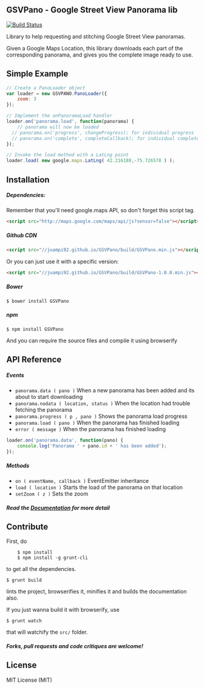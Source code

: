 ## GSVPano - Google Street View Panorama lib
[![Build Status](https://travis-ci.org/juampi92/GSVPano.svg?branch=master)](https://travis-ci.org/juampi92/GSVPano)

Library to help requesting and stitching Google Street View panoramas.

Given a Google Maps Location, this library downloads each part of the corresponding panorama, and gives you the complete image ready to use.

## Simple Example

```js
// Create a PanoLoader object
var loader = new GSVPANO.PanoLoader({
	zoom: 3
});

// Implement the onPanoramaLoad handler
loader.on('panorama.load', function(panorama) {
	// panorama will now be loaded
  // panorama.on('progress', changeProgress); for individual progress
  // panorama.on('complete', completeCallback); for individual completeness progress
});

// Invoke the load method with a LatLng point
loader.load( new google.maps.LatLng( 42.216188,-75.726578 ) );
```

## Installation

##### Dependencies:

Remember that you'll need google.maps API, so don't forget this script tag.

```html
<script src="http://maps.google.com/maps/api/js?sensor=false"></script>
````

##### Github CDN

```html
<script src="//juampi92.github.io/GSVPano/build/GSVPano.min.js"></script>
````

Or you can just use it with a specific version:

```html
<script src="//juampi92.github.io/GSVPano/build/GSVPano-1.0.0.min.js"></script>
````

##### Bower

    $ bower install GSVPano

##### npm

    $ npm install GSVPano

And you can require the source files and compile it using browserify

## API Reference

##### Events

 * `panorama.data ( pano )` When a new panorama has been added and its about to start downloading
 * `panorama.nodata ( location, status )` When the location had trouble fetching the panorama
 * `panorama.progress ( p , pano )` Shows the panorama load progress
 * `panorama.load ( pano )` When the panorama has finished loading
 * `error ( message )` When the panorama has finished loading

```js
loader.on('panorama.data', function(pano) { 
	console.log('Panorama ' + pano.id + ' has been added');
});
```

##### Methods
 * `on ( eventName, callback )` EventEmitter inheritance
 * `load ( location )` Starts the load of the panorama on that location
 * `setZoom ( z )` Sets the zoom

##### Read the [Documentation](https://juampi92.github.io/GSVPano/docs/) for more detail

## Contribute

First, do

		$ npm install
		$ npm install -g grunt-cli

to get all the dependencies.

    $ grunt build

lints the project, browserifies it, minifies it and builds the documentation also.

If you just wanna build it with browserify, use

    $ grunt watch

that will watchify the `src/` folder.


##### Forks, pull requests and code critiques are welcome!

## License

MIT License (MIT)